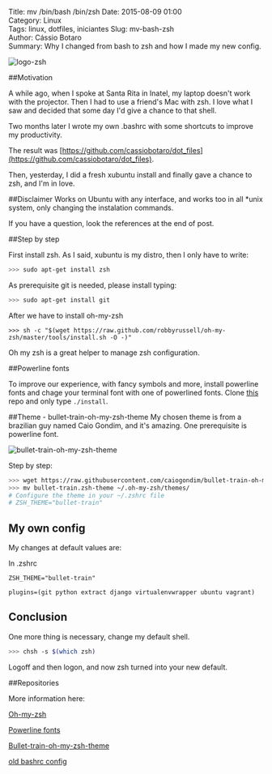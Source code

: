 Title: mv /bin/bash /bin/zsh 
Date: 2015-08-09 01:00  
Category: Linux  
Tags: linux, dotfiles, iniciantes 
Slug: mv-bash-zsh  
Author: Cássio Botaro  
Summary: Why I changed from bash to zsh and how I made my new config.

![logo-zsh]({filename}/images/oh-my-zsh-logo.png "Logo zsh")

##Motivation

A while ago, when I spoke at Santa Rita in Inatel, my laptop doesn't work with the projector. Then I had to use a friend's Mac with zsh. I love what I saw and decided that some day I'd give a chance to that shell.

Two months later I wrote my own .bashrc with some shortcuts to improve my productivity.

The result was [https://github.com/cassiobotaro/dot_files](https://github.com/cassiobotaro/dot_files).

Then, yesterday, I did a fresh xubuntu install and finally gave a chance to zsh, and I'm in love.


##Disclaimer
Works on Ubuntu with any interface, and works too in all *unix system, only changing the instalation commands.

If you have a question, look the references at the end of post. 


##Step by step

First install zsh. As I said, xubuntu is my distro, then I only have to write:
```bash
>>> sudo apt-get install zsh
```
As prerequisite git is needed, please install typing:
```bash
>>> sudo apt-get install git
```

After we have to install oh-my-zsh 
```
>>> sh -c "$(wget https://raw.github.com/robbyrussell/oh-my-zsh/master/tools/install.sh -O -)"
```
Oh my zsh is a great helper to manage zsh configuration. 

##Powerline fonts

To improve our experience, with fancy symbols and more, install powerline fonts and chage your terminal font with one of powerlined fonts.
Clone [this](https://github.com/powerline/fonts) repo and only type `./install`.

##Theme - bullet-train-oh-my-zsh-theme
My chosen theme is from a brazilian guy named Caio Gondim, and it's amazing.
One prerequisite is powerline font.

![bullet-train-oh-my-zsh-theme]({filename}/images/preview.gif "bullet-train-oh-my-zsh-theme")

Step by step:
```bash
>>> wget https://raw.githubusercontent.com/caiogondim/bullet-train-oh-my-zsh-theme/master/bullet-train.zsh-theme
>>> mv bullet-train.zsh-theme ~/.oh-my-zsh/themes/
# Configure the theme in your ~/.zshrc file
# ZSH_THEME="bullet-train"
```

## My own config

My changes at default values are:

In .zshrc

    ZSH_THEME="bullet-train"

    plugins=(git python extract django virtualenvwrapper ubuntu vagrant)

## Conclusion

One more thing is necessary, change my default shell.

```bash
>>> chsh -s $(which zsh)
```

Logoff and then logon, and now zsh turned into your new default.

##Repositories

More information here:

[Oh-my-zsh](https://github.com/robbyrussell/oh-my-zsh)

[Powerline fonts](https://github.com/powerline/fonts)

[Bullet-train-oh-my-zsh-theme](https://github.com/caiogondim/bullet-train-oh-my-zsh-theme)

[old bashrc config](https://github.com/cassiobotaro/dot_files)








